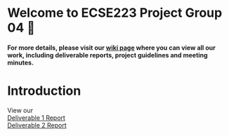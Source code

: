 # Welcome to ECSE223 Project Group 04 :dizzy:

#### For more details, please visit our [wiki page](https://github.com/McGill-ECSE223-Fall2019/ecse223-project--group-04/wiki) where you can view all our work, including deliverable reports, project guidelines and meeting minutes.

# Introduction

View our <br/>
[Deliverable 1 Report](https://github.com/McGill-ECSE223-Fall2019/ecse223-project--group-04/wiki/Deliverable-1-Report) <br/>
[Deliverable 2 Report](https://github.com/McGill-ECSE223-Fall2019/ecse223-project--group-04/wiki/Deliverable-2-Report)
